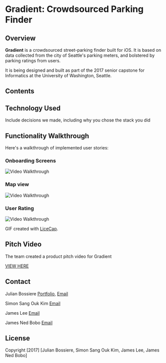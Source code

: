 # Gradient: Crowdsourced Parking Finder

## Overview

**Gradient** is a crowdsourced street-parking finder built for iOS. It is based on data collected from the city of Seattle's parking meters, and bolstered by parking ratings from users.

It is being designed and built as part of the 2017 senior capstone for Informatics at the University of Washington, Seattle.

## Contents

## Technology Used
Include decisions we made, including why you chose the stack you did

## Functionality Walkthrough

Here's a walkthrough of implemented user stories:

### Onboarding Screens
<img src='' title='Onboarding Screens' width='' alt='Video Walkthrough' />

### Map view
<img src='' title='Map View' width='' alt='Video Walkthrough' />

### User Rating
<img src='' title='User Rating' width='' alt='Video Walkthrough' />

GIF created with [LiceCap](http://www.cockos.com/licecap/).

## Pitch Video 

The team created a product pitch video for Gradient

[VIEW HERE](https://www.youtube.com/watch?v=MT_b4qLm6A0&t=1s)



## Contact
Julian Bossiere [Portfolio](http://www.julianbossiere.com), [Email](mailto:julianbossiere@gmail.com)

Simon Sang Ouk Kim [Email](mailto:)

James Lee [Email](mailto:)

James Ned Bobo [Email](mailto:)

## License

Copyright [2017] [Julian Bossiere, Simon Sang Ouk Kim, James Lee, James Ned Bobo]
